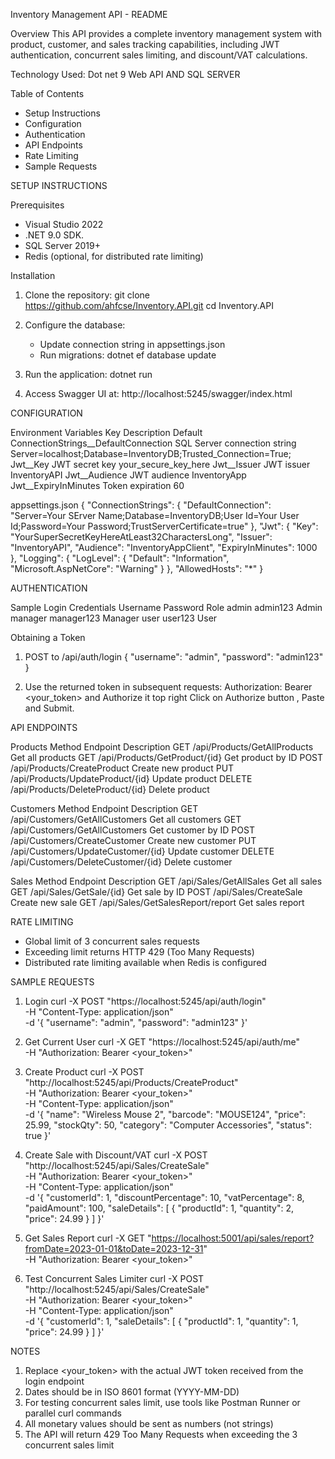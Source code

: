Inventory Management API - README

Overview
This API provides a complete inventory management system with product, customer, and sales tracking capabilities, including JWT authentication, concurrent sales limiting, and discount/VAT calculations.

Technology Used: Dot net 9 Web API AND SQL SERVER

Table of Contents
- Setup Instructions
- Configuration
- Authentication
- API Endpoints
- Rate Limiting
- Sample Requests

SETUP INSTRUCTIONS

Prerequisites
- Visual Studio 2022
- .NET 9.0 SDK.
- SQL Server 2019+
- Redis (optional, for distributed rate limiting)

Installation
1. Clone the repository:
   git clone https://github.com/ahfcse/Inventory.API.git
   cd Inventory.API

2. Configure the database:
   - Update connection string in appsettings.json
   - Run migrations:
     dotnet ef database update

3. Run the application:
   dotnet run

4. Access Swagger UI at:
  http://localhost:5245/swagger/index.html

CONFIGURATION

Environment Variables
Key                            Description                             Default
ConnectionStrings__DefaultConnection SQL Server connection string       Server=localhost;Database=InventoryDB;Trusted_Connection=True;
Jwt__Key                       JWT secret key                          your_secure_key_here
Jwt__Issuer                    JWT issuer                              InventoryAPI
Jwt__Audience                  JWT audience                            InventoryApp
Jwt__ExpiryInMinutes           Token expiration                        60

appsettings.json
{
  "ConnectionStrings": {
    "DefaultConnection": "Server=Your SErver Name;Database=InventoryDB;User Id=Your User Id;Password=Your Password;TrustServerCertificate=true"
  },
  "Jwt": {
    "Key": "YourSuperSecretKeyHereAtLeast32CharactersLong",
    "Issuer": "InventoryAPI",
    "Audience": "InventoryAppClient",
    "ExpiryInMinutes": 1000
  },
  "Logging": {
    "LogLevel": {
      "Default": "Information",
      "Microsoft.AspNetCore": "Warning"
    }
  },
  "AllowedHosts": "*"
}


AUTHENTICATION

Sample Login Credentials
Username    Password      Role
admin       admin123      Admin
manager     manager123    Manager
user        user123       User

Obtaining a Token
1. POST to /api/auth/login
   {
     "username": "admin",
     "password": "admin123"
   }

2. Use the returned token in subsequent requests:
   Authorization: Bearer <your_token> and Authorize it top right Click on Authorize button , Paste and Submit.

API ENDPOINTS

Products
Method  Endpoint                Description
GET     /api/Products/GetAllProducts          Get all products
GET     /api/Products/GetProduct/{id}      Get product by ID
POST    /api/Products/CreateProduct         Create new product
PUT     /api/Products/UpdateProduct/{id}      Update product
DELETE  /api/Products/DeleteProduct/{id}      Delete product

Customers
Method  Endpoint                Description
GET     /api/Customers/GetAllCustomers          Get all customers
GET     /api/Customers/GetAllCustomers     Get customer by ID
POST    /api/Customers/CreateCustomer          Create new customer
PUT     /api/Customers/UpdateCustomer/{id}     Update customer
DELETE  /api/Customers/DeleteCustomer/{id}     Delete customer

Sales
Method  Endpoint                Description
GET     /api/Sales/GetAllSales              Get all sales
GET     /api/Sales/GetSale/{id}         Get sale by ID
POST    /api/Sales/CreateSale              Create new sale
GET     /api/Sales/GetSalesReport/report       Get sales report

RATE LIMITING
- Global limit of 3 concurrent sales requests
- Exceeding limit returns HTTP 429 (Too Many Requests)
- Distributed rate limiting available when Redis is configured

SAMPLE REQUESTS

1. Login
curl -X POST "https://localhost:5245/api/auth/login" \
  -H "Content-Type: application/json" \
  -d '{
    "username": "admin",
    "password": "admin123"
  }'

2. Get Current User
curl -X GET "https://localhost:5245/api/auth/me" \
  -H "Authorization: Bearer <your_token>"

3. Create Product
curl -X POST "http://localhost:5245/api/Products/CreateProduct" \
  -H "Authorization: Bearer <your_token>" \
  -H "Content-Type: application/json" \
  -d '{
    "name": "Wireless Mouse 2",
    "barcode": "MOUSE124",
    "price": 25.99,
    "stockQty": 50,
    "category": "Computer Accessories",
    "status": true
  }'

4. Create Sale with Discount/VAT
curl -X POST "http://localhost:5245/api/Sales/CreateSale" \
  -H "Authorization: Bearer <your_token>" \
  -H "Content-Type: application/json" \
  -d '{
    "customerId": 1,
    "discountPercentage": 10,
    "vatPercentage": 8,
    "paidAmount": 100,
    "saleDetails": [
      {
        "productId": 1,
        "quantity": 2,
        "price": 24.99
      }
    ]
  }'

5. Get Sales Report
curl -X GET "[https://localhost:5001/api/sales/report?fromDate=2023-01-01&toDate=2023-12-31](http://localhost:5245/api/Sales/GetSalesReport/report?fromDate=2025-07-12&toDate=2025-07-15')" \
  -H "Authorization: Bearer <your_token>"

6. Test Concurrent Sales Limiter
curl -X POST "http://localhost:5245/api/Sales/CreateSale" \
  -H "Authorization: Bearer <your_token>" \
  -H "Content-Type: application/json" \
  -d '{
    "customerId": 1,
    "saleDetails": [
      {
        "productId": 1,
        "quantity": 1,
        "price": 24.99
      }
    ]
  }'

NOTES
1. Replace <your_token> with the actual JWT token received from the login endpoint
2. Dates should be in ISO 8601 format (YYYY-MM-DD)
3. For testing concurrent sales limit, use tools like Postman Runner or parallel curl commands
4. All monetary values should be sent as numbers (not strings)
5. The API will return 429 Too Many Requests when exceeding the 3 concurrent sales limit
